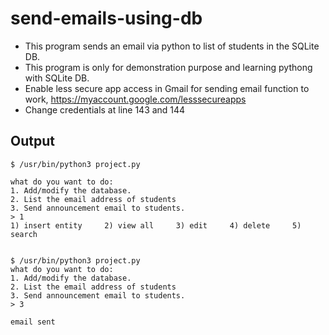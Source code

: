 # send-emails-using-db

- This program sends an email via python to list of students in the SQLite DB.
- This program is only for demonstration purpose and learning pythong with SQLite DB.
- Enable less secure app access in Gmail for sending email function to work, https://myaccount.google.com/lesssecureapps
- Change credentials at line 143 and 144

## Output

```
$ /usr/bin/python3 project.py

what do you want to do: 
1. Add/modify the database.
2. List the email address of students
3. Send announcement email to students.
> 1
1) insert entity     2) view all     3) edit     4) delete     5) search


$ /usr/bin/python3 project.py
what do you want to do: 
1. Add/modify the database.
2. List the email address of students
3. Send announcement email to students.
> 3

email sent
```



